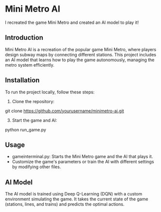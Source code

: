 # Mini Metro AI

I recreated the game Mini Metro and created an AI model to play it!

## Introduction

Mini Metro AI is a recreation of the popular game Mini Metro, where players design subway maps by connecting different stations. This project includes an AI model that learns how to play the game autonomously, managing the metro system efficiently.

## Installation

To run the project locally, follow these steps:

1. Clone the repository:

git clone https://github.com/yourusername/minimetro-ai.git

3. Start the game and AI:

python run_game.py

## Usage

- gameinterminal.py: Starts the Mini Metro game and the AI that plays it.
- Customize the game's parameters or train the AI with different settings by modifying other files.

## AI Model

The AI model is trained using Deep Q-Learning (DQN) with a custom environment simulating the game. It takes the current state of the game (stations, lines, and trains) and predicts the optimal actions.
